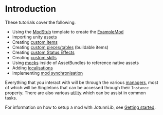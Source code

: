 # Introduction
These tutorials cover the following.

- Using the [ModStub](https://github.com/Valheim-Modding/JotunnModStub) template to create the [ExampleMod](https://github.com/Valheim-Modding/JotunnExampleMod)
- Importing unity [assets](data/assets.md)
- Creating [custom items](data/items.md)
- Creating [custom pieces/tables](data/pieces.md) (buildable items)
- Creating [custom Status Effects](data/statuseffects.md)
- Creating [custom skills](data/skills.md)
- Using [mocks](data/mocks.md) inside of AssetBundles to reference native assets
- Adding [localisations](data/localisations.md)
- Implementing [mod synchronisation](utils/networkcompatibility.md)


Everything that you interact with will be through the various [managers](xref:JotunnLib.Managers), most of which will be Singletons that can be accessed through their `Instance` property. There are also various [utility](xref:JotunnLib.utils) which can be assist in common tasks.

For information on how to setup a mod with JotunnLib, see [Getting started](getting-started.md).